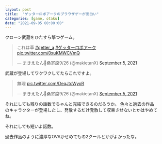 ```yaml
---
layout: post
title:  "ゲッターロボアークのブラウザゲーが面白い"
categories: [game, otaku]
date: "2021-09-05 00:00:00"
---
```


クローン武蔵をひたすら撃つゲーム。

<blockquote class="twitter-tweet tw-align-center"><p lang="ja" dir="ltr">これは草 <a href="https://twitter.com/hashtag/getter_a?src=hash&amp;ref_src=twsrc%5Etfw">#getter_a</a> <a href="https://twitter.com/hashtag/%E3%82%B2%E3%83%83%E3%82%BF%E3%83%BC%E3%83%AD%E3%83%9C%E3%82%A2%E3%83%BC%E3%82%AF?src=hash&amp;ref_src=twsrc%5Etfw">#ゲッターロボアーク</a> <a href="https://t.co/0xuKMWCVmQ">pic.twitter.com/0xuKMWCVmQ</a></p>&mdash; まきえたん🥦桑寄席9/26 (@makietanX) <a href="https://twitter.com/makietanX/status/1434524795102580749?ref_src=twsrc%5Etfw">September 5, 2021</a></blockquote> <script async src="https://platform.twitter.com/widgets.js" charset="utf-8"></script>

武蔵が登場してワクワクしてたらこれですよ。

<blockquote class="twitter-tweet tw-align-center"><p lang="ja" dir="ltr">無理 <a href="https://t.co/DeqJtoWyoR">pic.twitter.com/DeqJtoWyoR</a></p>&mdash; まきえたん🥦桑寄席9/26 (@makietanX) <a href="https://twitter.com/makietanX/status/1434525073604444164?ref_src=twsrc%5Etfw">September 5, 2021</a></blockquote> <script async src="https://platform.twitter.com/widgets.js" charset="utf-8"></script>

それにしても残りの話数でちゃんと完結できるのだろうか。
色々と過去の作品のキャラクターが登場したし、発散するだけ発散して収束させないとかはやめてね。

それにしても短いよ話数。

過去作品のように濃厚なOVAかせめてもの2クールとかがよかったな。
